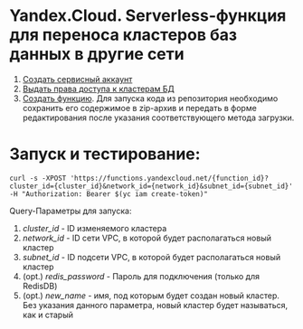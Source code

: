 # Yandex.Cloud. Serverless-функция для переноса кластеров баз данных в другие сети
1. [Создать сервисный аккаунт](https://cloud.yandex.ru/docs/iam/operations/sa/create)
1. [Выдать права доступа к кластерам БД](https://cloud.yandex.ru/docs/iam/operations/sa/assign-role-for-sa)
1. [Создать функцию](https://cloud.yandex.ru/docs/functions/quickstart/function-quickstart). Для запуска кода из репозитория необходимо сохранить его содержимое в zip-архив и передать в форме редактирования после указания соответствующего метода загрузки.
# Запуск и тестирование:
    curl -s -XPOST 'https://functions.yandexcloud.net/{function_id}?cluster_id={cluster_id}&network_id={network_id}&subnet_id={subnet_id}' -H "Authorization: Bearer $(yc iam create-token)"
Query-Параметры для запуска:
1. *cluster_id* - ID изменяемого кластера
1. *network_id* - ID сети VPC, в которой будет располагаться новый кластер
1. *subnet_id* - ID подсети VPC, в которой будет располагаться новый кластер
1. (opt.) *redis_password* - Пароль для подключения (только для RedisDB)
1. (opt.) *new_name* - имя, под которым будет создан новый кластер. Без указания данного параметра, новый кластер будет называться, как и старый
